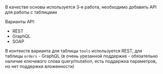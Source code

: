 В качестве основы используется 3-я работа, необходимо добавить API для работы с таблицами

Варианты API:
- REST
- GraphQL
- SOAP

В контексте варианта для таблицы `tools` используется REST, для таблицы `orders` - GraphQL (в очень урезанной поддержке - обязательно наличие ключевого слова query/mutation, есть поддержка параметров, но нет поддержки вложенности)